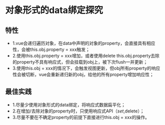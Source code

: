 <!--
 * @Author: your name
 * @Date: 2021-09-28 09:58:47
 * @LastEditTime: 2021-09-28 10:13:47
 * @LastEditors: Please set LastEditors
 * @Description: In User Settings Edit
 * @FilePath: \vue2-demo\src\assets\doc\对象形式的data绑定探究.md
-->
# 对象形式的data绑定探究

## 特性

* 1.vue会递归遍历对象，在data中声明的对象的property，会直接具有相应性，会被this.obj.property = xxx触发；
* 2.使用this.obj.property = xxx增加，或者使用delete this.obj.property去除的property不具有响应式，但会挂载到obj上，被下次flush一并更新；
* 3.使用this.obj = xxx的情况下，会触发视图更新，但obj所有property的响应性会被切断，vue会重新递归新的obj，给他的所有property增加响应性；

## 最佳实践

* 1.尽量少使用对象形式的data绑定，将响应式数据扁平化；
* 2.在增加/去除对象的property时，只使用响应式API（$set,$delete）；
* 3.尽量不要在不确定property的前提下直接进行this.obj = xxx的操作。